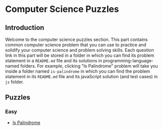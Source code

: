 # Computer Science Puzzles

## Introduction

Welcome to the computer science puzzles section. This part contains common computer science problem that you can use to practice and solidify your computer science and problem solving skills. Each question link in this part will be stored in a folder in which you can find its problem statement in a `README.md` file and its solutions in programming-language-named folders. For example, clicking "Is Palindrome" problem will take you inside a folder named `is-palindrome` in which you can find the problem statement in its `README.md` file and its javaScript solution (and test cases) in `js` folder.

## Puzzles

### Easy

* [Is Palindrome](./is-palindrome)
